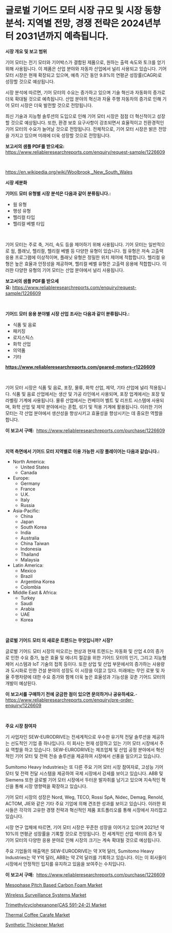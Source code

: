 <p><h1>글로벌 기어드 모터 시장 규모 및 시장 동향 분석: 지역별 전망, 경쟁 전략은 2024년부터 2031년까지 예측됩니다.</h1></p><p><strong>시장 개요 및 보고 범위</strong></p>
<p><p>기어 모터는 전기 모터와 기어박스가 결합된 제품으로, 원하는 출력 속도와 토크를 얻기 위해 사용됩니다. 이 제품은 산업 분야와 자동차 산업에서 널리 사용되고 있습니다. 기어 모터 시장은 현재 확장되고 있으며, 예측 기간 동안 9.8%의 연평균 성장률(CAGR)로 성장할 것으로 예상됩니다. </p><p>시장 분석에 따르면, 기어 모터의 수요는 증가하고 있으며 기술 혁신과 자동화의 증가로 더욱 확대될 것으로 예측됩니다. 산업 분야의 혁신과 자율 주행 자동차의 증가로 인해 기어 모터 시장은 더욱 발전할 것으로 전망됩니다. </p><p>최신 기술과 지능형 솔루션의 도입으로 인해 기어 모터 시장은 점점 더 혁신적이고 성장할 것으로 예상됩니다. 또한, 환경 보호 요구사항이 강조되면서 효율적이고 친환경적인 기어 모터의 수요가 늘어날 것으로 전망됩니다. 전체적으로, 기어 모터 시장은 밝은 전망을 가지고 있으며 미래에 더욱 성장할 것으로 전망됩니다.</p></p>
<p><strong>보고서의 샘플 PDF를 받으세요:</strong> <a href="https://www.reliableresearchreports.com/enquiry/request-sample/1226609">https://www.reliableresearchreports.com/enquiry/request-sample/1226609</a></p>
<p>&nbsp;</p>
<p><a href="https://en.wikipedia.org/wiki/Woolbrook,_New_South_Wales">https://en.wikipedia.org/wiki/Woolbrook,_New_South_Wales</a></p>
<p><strong>시장 세분화</strong></p>
<p><strong>기어드 모터 유형별 시장 분석은 다음과 같이 분류됩니다.:</strong></p>
<p><ul><li>웜 유형</li><li>행성 유형</li><li>헬리컬 타입</li><li>헬리컬 베벨 타입</li></ul></p>
<p>&nbsp;</p>
<p><p>기어 모터는 주로 축, 거리, 속도 등을 제어하기 위해 사용됩니다. 기어 모터는 일반적으로 웜, 플래닛, 헬리컬, 헬리컬 베벨 등 다양한 유형이 있습니다. 웜 유형은 저속 고출력 응용 프로그램에 이상적이며, 플래닛 유형은 정밀한 위치 제어에 적합합니다. 헬리컬 유형은 높은 효율과 안정성을 제공하며, 헬리컬 베벨 유형은 고출력 응용에 적합합니다. 이러한 다양한 유형의 기어 모터는 산업 분야에서 널리 사용됩니다.</p></p>
<p><strong>보고서의 샘플 PDF를 받으세요:</strong>&nbsp;<a href="https://www.reliableresearchreports.com/enquiry/request-sample/1226609">https://www.reliableresearchreports.com/enquiry/request-sample/1226609</a></p>
<p>&nbsp;</p>
<p><strong> 기어드 모터 응용 분야별 시장 산업 조사는 다음과 같이 분류됩니다.:</strong></p>
<p><ul><li>식품 및 음료</li><li>패키징</li><li>로지스틱스</li><li>화학 산업</li><li>의약품</li><li>기타</li></ul></p>
<p><strong><a href="https://www.reliableresearchreports.com/geared-motors-r1226609">https://www.reliableresearchreports.com/geared-motors-r1226609</a></strong></p>
<p>&nbsp;</p>
<p><p>기어 모터 시장은 식품 및 음료, 포장, 물류, 화학 산업, 제약, 기타 산업에 널리 적용됩니다. 식품 및 음료 산업에서는 생산 및 가공 라인에서 사용되며, 포장 업계에서는 포장 및 라벨링 기계에 사용됩니다. 물류 산업에서는 컨베이어 벨트 및 리프트 시스템에 사용되며, 화학 산업 및 제약 분야에서는 혼합, 섞기 및 적용 기계에 활용됩니다. 이러한 기어 모터는 각 산업 분야에서 생산성을 향상시키고 효율성을 향상시키는 데 중요한 역할을 합니다.</p></p>
<p><strong>이 보고서 구매:</strong>&nbsp; <a href="https://www.reliableresearchreports.com/purchase/1226609">https://www.reliableresearchreports.com/purchase/1226609</a></p>
<p>&nbsp;</p>
<p><strong>지역 측면에서 기어드 모터 지역별로 이용 가능한 시장 플레이어는 다음과 같습니다.:</strong></p>
<p><ul>
    <li>
        North America:
        <ul>
            <li>United States</li>
            <li>Canada</li>
        </ul>
    </li>
    <li>
        Europe:
        <ul>
            <li>Germany</li>
            <li>France</li>
            <li>U.K.</li>
            <li>Italy</li>
            <li>Russia</li>
        </ul>
    </li>
    <li>
        Asia-Pacific:
        <ul>
            <li>China</li>
            <li>Japan</li>
            <li>South Korea</li>
            <li>India</li>
            <li>Australia</li>
            <li>China Taiwan</li>
            <li>Indonesia</li>
            <li>Thailand</li>
            <li>Malaysia</li>
        </ul>
    </li>
    <li>
        Latin America:
        <ul>
            <li>Mexico</li>
            <li>Brazil</li>
            <li>Argentina Korea</li>
            <li>Colombia</li>
        </ul>
    </li>
    <li>
        Middle East & Africa:
        <ul>
            <li>Turkey</li>
            <li>Saudi</li>
            <li>Arabia</li>
            <li>UAE</li>
            <li>Korea</li>
        </ul>
    </li>
    </ul></p>
<p>&nbsp;</p>
<p><strong>글로벌 기어드 모터 의 새로운 트렌드는 무엇입니까? 시장?</strong></p>
<p><p>글로벌 기어드 모터 시장의 떠오르는 현상과 현재 트렌드는 자동화 및 산업 4.0의 증가로 인한 수요 증가, 높은 효율 및 에너지 절감을 위한 기어드 모터의 인기, 그리고 지능형 제어 시스템과 IoT 기술의 접목 등이다. 또한 상업 및 산업 부문에서의 증가하는 사용량과 도시화로 인한 건설 분야의 성장도 이 시장을 이끌고 있다. 미래에는 무인 로봇 및 자율 주행차량에 대한 수요 증가와 함께 더욱 높은 효율성과 기능성을 갖춘 기어드 모터의 개발이 예상된다.</p></p>
<p><strong>이 보고서를 구매하기 전에 궁금한 점이 있으면 문의하거나 공유하세요.</strong>- <a href="https://www.reliableresearchreports.com/enquiry/pre-order-enquiry/1226609">https://www.reliableresearchreports.com/enquiry/pre-order-enquiry/1226609</a></p>
<p>&nbsp;</p>
<p><strong>주요 시장 참여자</strong></p>
<p><p>기 사업자인 SEW-EURODRIVE는 전세계적으로 우수한 유기적 전달 솔루션을 제공하는 선도적인 기업 중 하나입니다. 이 회사는 현재 성장하고 있는 기어 모터 시장에서 주요 역할을 하고 있습니다. SEW-EURODRIVE는 제조업체 및 산업 공정 분야에서 혁신적인 기어 모터 및 전력 전송 솔루션을 제공하여 시장에서 선풍을 일으키고 있습니다.</p><p>Sumitomo Heavy Industries는 또 다른 주요 기어 모터 시장 참여자로, 고성능 기어 모터 및 전력 전달 시스템을 제공하여 국제 시장에서 강세를 보이고 있습니다. ABB 및 Siemens 또한 글로벌 기어 모터 시장에서 두터운 발자취를 남기고 있으며 지속적인 혁신을 통해 시장 영향력을 확장하고 있습니다.</p><p>기어 모터 시장의 성장은 Nord, Weg, TECO, Rossi SpA, Nidec, Demag, Renold, ACTOM, JIE와 같은 기타 주요 기업에 의해 견조한 성과를 보이고 있습니다. 이러한 회사들은 각각의 고유한 경쟁 전략과 혁신적인 제품 포트폴리오를 통해 시장에서 자리잡고 있습니다.</p><p>시장 연구 업체에 따르면, 기어 모터 시장은 꾸준한 성장을 이어가고 있으며 2021년 약 10%의 연평균 성장률을 기록할 것으로 전망됩니다. 전 세계적인 산업 섹터의 증가 및 기어 모터의 다양한 응용 분야로 인해 시장의 크기는 계속 확대될 것으로 예상됩니다.</p><p>주요 기업들의 매출액은 SEW-EURODRIVE는 약 X억 달러, Sumitomo Heavy Industries는 약 Y억 달러, ABB는 약 Z억 달러를 기록하고 있습니다. 이는 이 회사들이 시장에서 안정적인 입지를 유지하고 있음을 보여주는 수치입니다.</p></p>
<p><strong>이 보고서 구매:</strong>&nbsp;&nbsp;<a href="https://www.reliableresearchreports.com/purchase/1226609">https://www.reliableresearchreports.com/purchase/1226609</a></p>
<p><p><a href="https://github.com/Airanohannonzb68e5pb53oc1/Market-Research-Report-List-3/blob/main/mesophase-pitch-based-carbon-foam-market.md">Mesophase Pitch Based Carbon Foam Market</a></p><p><a href="https://www.linkedin.com/pulse/wireless-surveillance-systems-market-share-new-trends-analysis-mjqle">Wireless Surveillance Systems Market</a></p><p><a href="https://github.com/fiixsa/Market-Research-Report-List-3/blob/main/trimethylcyclohexanonecas-591-24-2-market.md">Trimethylcyclohexanone(CAS 591-24-2) Market</a></p><p><a href="https://medium.com/@jeancoleman732/strategic-insights-into-global-thermal-coffee-carafe-market-trends-2024-2031-covered-in-138-0960ae200546">Thermal Coffee Carafe Market</a></p><p><a href="https://www.linkedin.com/pulse/global-synthetic-thickener-market-product-type-application-69shf?trackingId=KdwMurFYNu%2B6OG6AO0LhDA%3D%3D">Synthetic Thickener Market</a></p></p>